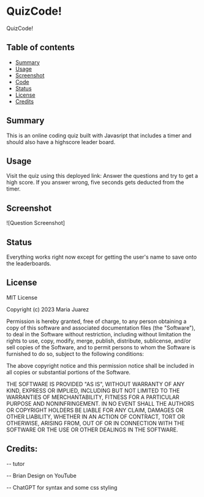 # QuizCode!
QuizCode!

## Table of contents
* [Summary](#Summary)
* [Usage](#Usage)
* [Screenshot](#screenshots)
* [Code](#Code)
* [Status](#status)
* [License](#License)
* [Credits](#Credits)

## Summary
This is an online coding quiz built with Javasript that includes a timer and should also have a highscore leader board.

## Usage
Visit the quiz using this deployed link: 
Answer the questions and try to get a high score. If you answer wrong, five seconds gets deducted from the timer.

## Screenshot
![Question Screenshot]


## Status
Everything works right now except for getting the user's name to save onto the leaderboards.

## License
MIT License

Copyright (c) 2023 Maria Juarez

Permission is hereby granted, free of charge, to any person obtaining a copy
of this software and associated documentation files (the "Software"), to deal
in the Software without restriction, including without limitation the rights
to use, copy, modify, merge, publish, distribute, sublicense, and/or sell
copies of the Software, and to permit persons to whom the Software is
furnished to do so, subject to the following conditions:

The above copyright notice and this permission notice shall be included in all
copies or substantial portions of the Software.

THE SOFTWARE IS PROVIDED "AS IS", WITHOUT WARRANTY OF ANY KIND, EXPRESS OR
IMPLIED, INCLUDING BUT NOT LIMITED TO THE WARRANTIES OF MERCHANTABILITY,
FITNESS FOR A PARTICULAR PURPOSE AND NONINFRINGEMENT. IN NO EVENT SHALL THE
AUTHORS OR COPYRIGHT HOLDERS BE LIABLE FOR ANY CLAIM, DAMAGES OR OTHER
LIABILITY, WHETHER IN AN ACTION OF CONTRACT, TORT OR OTHERWISE, ARISING FROM,
OUT OF OR IN CONNECTION WITH THE SOFTWARE OR THE USE OR OTHER DEALINGS IN THE
SOFTWARE.

## Credits:
-- tutor

-- Brian Design on YouTube

-- ChatGPT for syntax and some css styling

